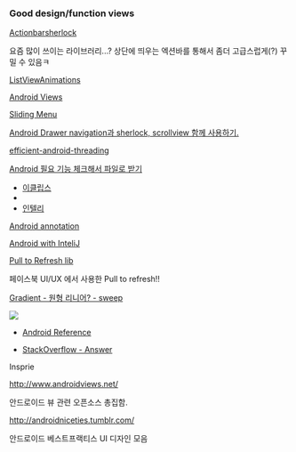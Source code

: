 ### Good design/function views

[Actionbarsherlock](http://actionbarsherlock.com/index.html)

요즘 많이 쓰이는 라이브러리...? 상단에 띄우는 엑션바를 통해서 좀더 고급스럽게(?) 꾸밀 수 있음ㅋ


[ListViewAnimations](https://github.com/nhaarman/ListViewAnimations)

[Android Views](http://www.androidviews.net/)

[Sliding Menu](https://github.com/jfeinstein10/SlidingMenu)

[Android Drawer navigation과 sherlock, scrollview 함께 사용하기.](http://blog.moltak.net/2013/05/android-drawer-navigation-sherlock.html)

[efficient-android-threading](http://www.slideshare.net/fullscreen/andersgoransson/efficient-android-threading)

[Android 필요 기능 체크해서 파일로 받기](http://androidkickstartr.com/)

 - [이클립스](https://github.com/excilys/androidannotations/wiki/FirstActivity)
 - 
 - [인텔리](https://groups.google.com/forum/?fromgroups#!topic/androidannotations/PnAWuSQHkhg)

[Android annotation](https://github.com/excilys/androidannotations/wiki/FirstActivity)

[Android with InteliJ](http://goo.gl/4u15G)

[Pull to Refresh lib](https://github.com/chrisbanes/Android-PullToRefresh)

페이스북 UI/UX 에서 사용한 Pull to refresh!!


[Gradient - 원형 리니어? - sweep](http://www.tipssoft.com/bulletin/board.php?bo_table=FAQ&wr_id=1099)

![](http://i.stack.imgur.com/A12vr.png)

 - [Android Reference](http://developer.android.com/reference/android/graphics/SweepGradient.html)
 
 - [StackOverflow - Answer](http://stackoverflow.com/questions/2836098/how-to-fill-a-path-in-android-with-a-linear-gradient)


Insprie 

http://www.androidviews.net/

안드로이드 뷰 관련 오픈소스 총집함.

http://androidniceties.tumblr.com/

안드로이드 베스트프랙티스 UI 디자인 모음 

